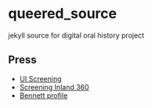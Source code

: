 # queered_source

jekyll source for digital oral history project

## Press 

- [UI Screening](https://www.uidaho.edu/news/news-articles/news-releases/2018-august/081518-gottspoint)
- [Screening Inland 360](https://inland360.com/top-headlines/2018/08/filmmaker-spotlights-idaho-hate-crime/)
- [Bennett profile](https://www.uidaho.edu/class/jamm/news/bennett)
